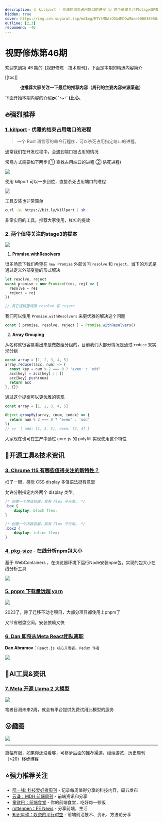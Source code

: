 ```yaml
---
description: ① killport - 优雅的结束占用端口的进程 ② 两个值得关注的stage3的提案 ③ Chrome 115 有哪些值得关注的新特性？ ④ pkg-size - 在线分析npm包大小 ⑤ pnpm 下载量远超 yarn ⑥ Dan 即将从Meta React团队离职 ⑦ Meta 开源 Llama 2 大模型
hidden: true
cover: https://img.cdn.sugarat.top/mdImg/MTY5MDAzODA4MDQwMA==690038080400
outline: [2,3]
recommend: -46
---
```


# 视野修炼第46期

欢迎来到第 46 期的【视野修炼 - 技术周刊】，下面是本期的精选内容简介

[[toc]]

<center>

**​也推荐大家关注一下最后的推荐内容（周刊的主要内容来源渠道）**
</center>

下面开始本期内容的介绍**ღ( ´･ᴗ･` )比心**。
## 🔥强烈推荐
### [1. killport](https://github.com/jkfran/killport) - 优雅的结束占用端口的进程

>一个 Rust 语言写的命令行程序，可以杀死占用指定端口的进程。

通常我们在开发过程中，会遇到端口被占用的情况

常规方式需要如下两步(① 查找占用端口的进程 ② 杀死进程)

![](https://img.cdn.sugarat.top/mdImg/MTY5MDAzNTY3NzU4NA==690035677584)

使用 killport 可以一步到位，直接杀死占用端口的进程

![](https://img.cdn.sugarat.top/mdImg/MTY5MDAzNTgwNzI0NQ==690035807245)

工具安装也非常简单

```sh
curl -sL https://bit.ly/killport | sh
```

非常实用的工具，推荐大家使用，杠杠的提效

### 2. 两个值得关注的stage3的提案

![](https://img.cdn.sugarat.top/mdImg/MTY5MDAzNjIxNTIxMg==690036215212)

1. **Promise.withResolvers**

很多场景下我们希望在 `new Promise` 外部访问 `resolve` 和 `reject`，当下的方式是通过定义外部变量的形式解决

```js
let resolve, reject
const promise = new Promise((res, rej) => {
  resolve = res
  reject = rej
})

// 其它逻辑里调用 resolve 和 reject
```

我们可以使用 `Promise.withResolvers` 来更优雅的解决这个问题

```js
const { promise, resolve, reject } = Promise.withResolvers()
```

2. **Array Grouping**

从名称就很容易看出来是做数组分组的，目前我们大部分情况是通过 `reduce` 来实现分组

```js
const array = [1, 2, 3, 4, 5]
array.reduce((acc, num) => {
  const key = num % 2 === 0 ? 'even' : 'odd'
  acc[key] = acc[key] || []
  acc[key].push(num)
  return acc
}, {})
```

通过这个提案可以更优雅的实现

```js
const array = [1, 2, 3, 4, 5]

Object.groupBy(array, (num, index) => {
  return num % 2 === 0 ? 'even' : 'odd'
})
// =>  { odd: [1, 3, 5], even: [2, 4] }
```

大家现在也可在生产中通过 core-js 的 polyfill 实现使用这个特性

## 🔧开源工具&技术资讯
### [3. Chrome 115 有哪些值得关注的新特性？](https://mp.weixin.qq.com/s/2-4wqjdn32sKig1UFoKOJA)

扫了一眼，感觉 CSS display 多值语法挺有意思

允许分别指定内外两个 display 类型。

```css
/* 创建一个块级容器，具有 Flex 子元素。 */
.box {
    display: block flex;
}

/* 创建一个内联容器，具有 Flex 子元素。 */
.box2 {
    display: inline flex;
}
```

### [4. pkg-size](https://pkg-size.dev/) - 在线分析npm包大小

基于 WebContainers ，在浏览器环境下运行Node安装npm包，实现的包大小在线分析工具

![](https://img.cdn.sugarat.top/mdImg/MTY5MDAzNzczODA1NA==690037738054)

### [5. pnpm 下载量远超 yarn](https://npmtrends.com/pnpm-vs-yarn)

![](https://img.cdn.sugarat.top/mdImg/MTY5MDAzNzkwMTQ2MQ==690037901461)

2023了，除了迁移不动老项目，大部分项目都使用上pnpm了

又节省磁盘空间，安装依赖又快

### [6. Dan 即将从Meta React团队离职](https://twitter.com/dan_abramov/status/1682029195843739649)
**Dan Abramov**：`React.js 核心开发者`、`Redux 作者`

![](https://img.cdn.sugarat.top/mdImg/MTY5MDAzODE2MTY3OA==690038161678)

## 🤖AI工具&资讯
### [7. Meta 开源 Llama 2 大模型](https://ai.meta.com/llama/)

![](https://img.cdn.sugarat.top/mdImg/MTY5MDAzOTAzMTI3OQ==690039031280)

笔者目测未来2周，就会有平台提供免费试用此模型的服务

## 😛趣图

![](https://img.cdn.sugarat.top/mdImg/MTY5MDAzODM1MTc0Ng==690038351746)

---

篇幅有限，如果你还没看够，可移步后面的推荐渠道，继续游览，历史周刊（<20）[移步博客](https://sugarat.top/weekly/index.html)

## ⭐️强力推荐关注
* [阮一峰: 科技爱好者周刊](https://www.ruanyifeng.com/blog/archives.html) - 记录每周值得分享的科技内容，周五发布
* [云谦：MDH 前端周刊](https://www.yuque.com/chencheng/mdh-weekly) - 前端资讯和分享
* [童欧巴：前端食堂](https://github.com/Geekhyt/weekly) - 你的前端食堂，吃好每一顿饭
* [rottenpen：FE News](https://rottenpen.zhubai.love/) - 分享前端，生活
* [知识星球：咲奈的平行时空](https://wx.zsxq.com/dweb2/index/group/15552285284822) - 前端前沿技术、资讯、方法论分享
